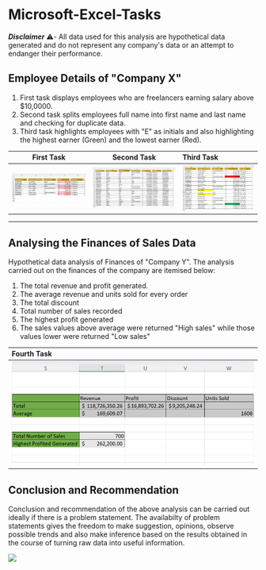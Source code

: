 # Microsoft-Excel-Tasks
**_Disclaimer_** ⚠️- All data used for this analysis are hypothetical data generated and do not represent any company's data or an attempt to endanger their performance.
## Employee Details of "Company X"
1. First task displays employees who are freelancers earning salary above $10,0000.
2. Second task splits employees full name into first name and last name and checking for duplicate data.
3. Third task highlights employees with "E" as initials and also highlighting the highest earner (Green) and the lowest earner (Red).


**First Task**          |        **Second Task**                    |                      **Third Task**
:----------------------:|:----------------------------------------:|:------------------------------------
![](Assignment1.png)    | ![](Assignment2.png)                     |![](Assignment3.png)
---------------------------------------------------------------------------------------------------------

## Analysing the Finances of Sales Data 
Hypothetical data analysis of Finances of "Company Y". The analysis carried out on the finances of the company are itemised below:
1. The total revenue and profit generated.
2. The average revenue and units sold for every order
3. The total discount
4. Total number of sales recorded
5. The highest profit generated
6. The sales values above average were returned "High sales" while those values lower were returned "Low sales"

Fourth Task |
:-----------|
![](Assignment4.png)|

## Conclusion and Recommendation
Conclusion and recommendation of the above analysis can be carried out ideally if there is a problem statement. The availabilty of problem statements gives the freedom to make suggestion, opinions, observe possible trends and also make inference based on the results obtained in the course of turning raw data into useful information.

![](300)







